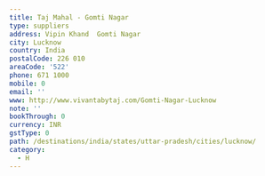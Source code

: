 ```yaml
---
title: Taj Mahal - Gomti Nagar
type: suppliers
address: Vipin Khand  Gomti Nagar
city: Lucknow
country: India
postalCode: 226 010
areaCode: '522'
phone: 671 1000
mobile: 0
email: ''
www: http://www.vivantabytaj.com/Gomti-Nagar-Lucknow
note: ''
bookThrough: 0
currency: INR
gstType: 0
path: /destinations/india/states/uttar-pradesh/cities/lucknow/
category:
  - H
---
```



